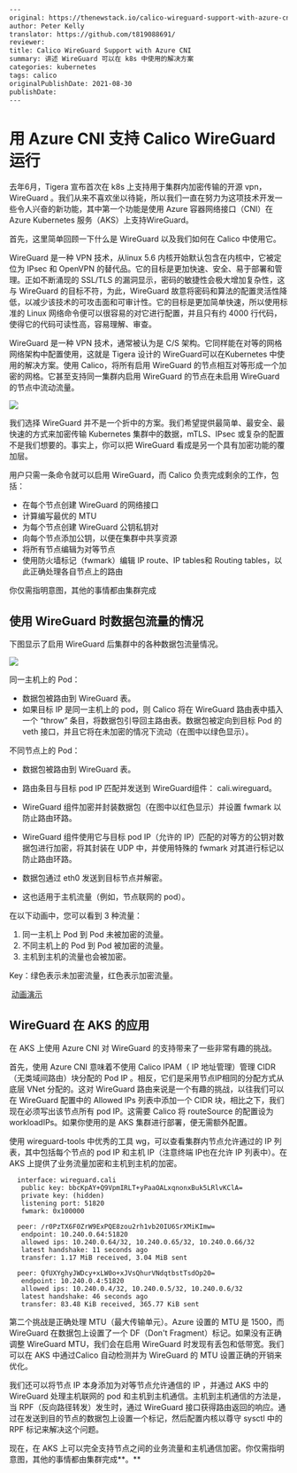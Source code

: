 ```html
  
---
original: https://thenewstack.io/calico-wireguard-support-with-azure-cni/
author: Peter Kelly
translator: https://github.com/t819088691/
reviewer: 
title: Calico WireGuard Support with Azure CNI
summary: 讲述 WireGuard 可以在 k8s 中使用的解决方案
categories: kubernetes
tags: calico
originalPublishDate: 2021-08-30
publishDate: 
---
```





# 用 Azure CNI 支持 Calico WireGuard 运行



去年6月，Tigera 宣布首次在 k8s 上支持用于集群内加密传输的开源 vpn，WireGuard 。我们从来不喜欢坐以待毙，所以我们一直在努力为这项技术开发一些令人兴奋的新功能，其中第一个功能是使用 Azure 容器网络接口（CNI）在 Azure Kubernetes 服务（AKS）上支持WireGuard。



首先，这里简单回顾一下什么是 WireGuard 以及我们如何在 Calico 中使用它。

WireGuard 是一种 VPN 技术，从linux 5.6 内核开始默认包含在内核中，它被定位为 IPsec 和 OpenVPN 的替代品。它的目标是更加快速、安全、易于部署和管理。正如不断涌现的 SSL/TLS 的漏洞显示，密码的敏捷性会极大增加复杂性，这与 WireGuard 的目标不符，为此，WireGuard 故意将密码和算法的配置灵活性降低，以减少该技术的可攻击面和可审计性。它的目标是更加简单快速，所以使用标准的 Linux 网络命令便可以很容易的对它进行配置，并且只有约 4000 行代码，使得它的代码可读性高，容易理解、审查。



WireGuard 是一种 VPN 技术，通常被认为是 C/S 架构。它同样能在对等的网格网络架构中配置使用，这就是 Tigera 设计的 WireGuard可以在Kubernetes 中使用的解决方案。使用 Calico，将所有启用 WireGuard 的节点相互对等形成一个加密的网格。它甚至支持同一集群内启用 WireGuard 的节点在未启用 WireGuard 的节点中流动流量。



![](https://cdn.thenewstack.io/media/2021/08/06581ad7-image1-10-e1628656758212.png)



我们选择 WireGuard 并不是一个折中的方案。我们希望提供最简单、最安全、最快速的方式来加密传输 Kubernetes 集群中的数据，mTLS、IPsec 或复杂的配置不是我们想要的。事实上，你可以把 WireGuard 看成是另一个具有加密功能的覆加层。



用户只需一条命令就可以启用 WireGuard，而 Calico 负责完成剩余的工作，包括：

- 在每个节点创建 WireGuard 的网络接口
- 计算编写最优的 MTU
- 为每个节点创建 WireGuard 公钥私钥对
- 向每个节点添加公钥，以便在集群中共享资源
- 将所有节点编辑为对等节点
- 使用防火墙标记（fwmark）编辑 IP  route、IP tables和 Routing tables，以此正确处理各自节点上的路由



你仅需指明意图，其他的事情都由集群完成



## 使用 WireGuard 时数据包流量的情况

下图显示了启用 WireGuard 后集群中的各种数据包流量情况。



![](https://cdn.thenewstack.io/media/2021/08/eb522dd1-image2-8.png)



同一主机上的 Pod：

- 数据包被路由到 WireGuard 表。
- 如果目标 IP 是同一主机上的 pod，则 Calico 将在 WireGuard 路由表中插入一个 “throw” 条目，将数据包引导回主路由表。数据包被定向到目标 Pod 的 veth 接口，并且它将在未加密的情况下流动（在图中以绿色显示）。



不同节点上的 Pod：

- 数据包被路由到 WireGuard 表。

- 路由条目与目标 pod IP 匹配并发送到 WireGuard组件： cali.wireguard。

- WireGuard 组件加密并封装数据包（在图中以红色显示）并设置 fwmark 以防止路由环路。

- WireGuard 组件使用它与目标 pod IP（允许的 IP）匹配的对等方的公钥对数据包进行加密，将其封装在 UDP 中，并使用特殊的 fwmark 对其进行标记以防止路由环路。

- 数据包通过 eth0 发送到目标节点并解密。

- 这也适用于主机流量（例如，节点联网的 pod）。



在以下动画中，您可以看到 3 种流量：

1. 同一主机上 Pod 到 Pod 未被加密的流量。
2. 不同主机上的 Pod 到 Pod 被加密的流量。
3. 主机到主机的流量也会被加密。



Key：绿色表示未加密流量，红色表示加密流量。

​      [动画演示](https://tigera.wistia.com/medias/ddl8bmhpgp?utm_source=thenewstack&utm_medium=website&utm_campaign=platform)



## WireGuard 在 AKS 的应用

在 AKS 上使用 Azure CNI 对  WireGuard 的支持带来了一些非常有趣的挑战。

首先，使用 Azure CNI 意味着不使用 Calico IPAM（ IP 地址管理）管理 CIDR（无类域间路由）块分配的 Pod IP 。相反，它们是采用节点IP相同的分配方式从底层 VNet 分配的。这对 WireGuard 路由来说是一个有趣的挑战，以往我们可以在 WireGuard 配置中的 Allowed IPs 列表中添加一个 CIDR 块，相比之下，我们现在必须写出该节点所有 pod IP。这需要 Calico 将 routeSource 的配置设为 workloadIPs。如果你使用的是 AKS 集群进行部署，便无需额外配置。

使用 wireguard-tools 中优秀的工具 wg，可以查看集群内节点允许通过的 IP 列表，其中包括每个节点的 pod IP 和主机 IP（注意终端 IP也在允许 IP 列表中）。在 AKS 上提供了业务流量加密和主机到主机的加密。



```shell
  interface: wireguard.cali
   public key: bbcKpAY+Q9VpmIRLT+yPaaOALxqnonxBuk5LRlvKClA=
   private key: (hidden)
   listening port: 51820
   fwmark: 0x100000

  peer: /r0PzTX6F0ZrW9ExPQE8zou2rh1vb20IU6SrXMiKImw=
   endpoint: 10.240.0.64:51820
   allowed ips: 10.240.0.64/32, 10.240.0.65/32, 10.240.0.66/32
   latest handshake: 11 seconds ago
   transfer: 1.17 MiB received, 3.04 MiB sent

  peer: QfUXYghyJWDcy+xLW0o+xJVsQhurVNdqtbstTsdOp20=
   endpoint: 10.240.0.4:51820
   allowed ips: 10.240.0.4/32, 10.240.0.5/32, 10.240.0.6/32
   latest handshake: 46 seconds ago
   transfer: 83.48 KiB received, 365.77 KiB sent
```



第二个挑战是正确处理 MTU（最大传输单元）。Azure 设置的 MTU 是 1500，而 WireGuard 在数据包上设置了一个 DF（Don't Fragment）标记。如果没有正确调整 WireGuard MTU，我们会在启用 WireGuard 时发现有丢包和低带宽。我们可以在 AKS 中通过Calico 自动检测并为 WireGuard 的 MTU 设置正确的开销来优化。



我们还可以将节点 IP 本身添加为对等节点允许通信的 IP ，并通过 AKS 中的 WireGuard 处理主机联网的 pod 和主机到主机通信。主机到主机通信的方法是，当 RPF（反向路径转发）发生时，通过 WireGuard 接口获得路由返回的响应。通过在发送到目的节点的数据包上设置一个标记，然后配置内核以尊守 sysctl 中的 RPF 标记来解决这个问题。

现在，在 AKS 上可以完全支持节点之间的业务流量和主机通信加密。你仅需指明意图，其他的事情都由集群完成**。**

